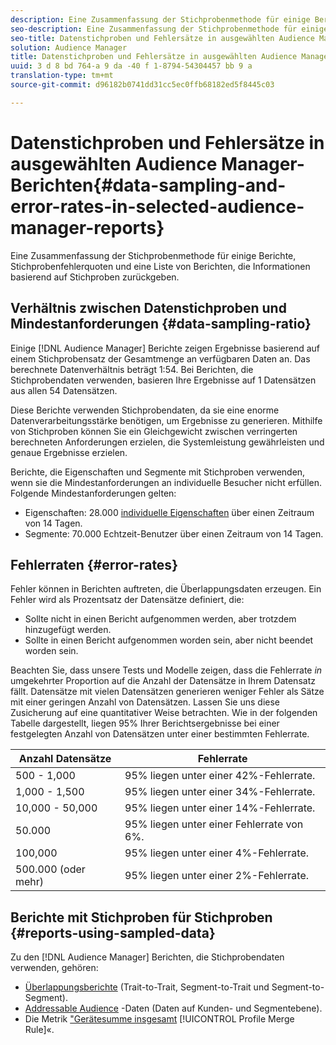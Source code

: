 ```yaml
---
description: Eine Zusammenfassung der Stichprobenmethode für einige Berichte, Stichprobenfehlerquoten und eine Liste von Berichten, die Informationen basierend auf Stichproben zurückgeben.
seo-description: Eine Zusammenfassung der Stichprobenmethode für einige Berichte, Stichprobenfehlerquoten und eine Liste von Berichten, die Informationen basierend auf Stichproben zurückgeben.
seo-title: Datenstichproben und Fehlersätze in ausgewählten Audience Manager-Berichten
solution: Audience Manager
title: Datenstichproben und Fehlersätze in ausgewählten Audience Manager-Berichten
uuid: 3 d 8 bd 764-a 9 da -40 f 1-8794-54304457 bb 9 a
translation-type: tm+mt
source-git-commit: d96182b0741dd31cc5ec0ffb68182ed5f8445c03

---
```



# Datenstichproben und Fehlersätze in ausgewählten Audience Manager-Berichten{#data-sampling-and-error-rates-in-selected-audience-manager-reports}

Eine Zusammenfassung der Stichprobenmethode für einige Berichte, Stichprobenfehlerquoten und eine Liste von Berichten, die Informationen basierend auf Stichproben zurückgeben.

## Verhältnis zwischen Datenstichproben und Mindestanforderungen {#data-sampling-ratio}

Einige [!DNL Audience Manager] Berichte zeigen Ergebnisse basierend auf einem Stichprobensatz der Gesamtmenge an verfügbaren Daten an. Das berechnete Datenverhältnis beträgt 1:54. Bei Berichten, die Stichprobendaten verwenden, basieren Ihre Ergebnisse auf 1 Datensätzen aus allen 54 Datensätzen.

Diese Berichte verwenden Stichprobendaten, da sie eine enorme Datenverarbeitungsstärke benötigen, um Ergebnisse zu generieren. Mithilfe von Stichproben können Sie ein Gleichgewicht zwischen verringerten berechneten Anforderungen erzielen, die Systemleistung gewährleisten und genaue Ergebnisse erzielen.

Berichte, die Eigenschaften und Segmente mit Stichproben verwenden, wenn sie die Mindestanforderungen an individuelle Besucher nicht erfüllen. Folgende Mindestanforderungen gelten:

* Eigenschaften: 28.000 [individuelle Eigenschaften](/help/using/features/traits/trait-qualification-reference.md#unique-trait-realizations) über einen Zeitraum von 14 Tagen.
* Segmente: 70.000 Echtzeit-Benutzer über einen Zeitraum von 14 Tagen.

## Fehlerraten {#error-rates}

Fehler können in Berichten auftreten, die Überlappungsdaten erzeugen. Ein Fehler wird als Prozentsatz der Datensätze definiert, die:

* Sollte nicht in einen Bericht aufgenommen werden, aber trotzdem hinzugefügt werden.
* Sollte in einen Bericht aufgenommen worden sein, aber nicht beendet worden sein.

Beachten Sie, dass unsere Tests und Modelle zeigen, dass die Fehlerrate *in* umgekehrter Proportion auf die Anzahl der Datensätze in Ihrem Datensatz fällt. Datensätze mit vielen Datensätzen generieren weniger Fehler als Sätze mit einer geringen Anzahl von Datensätzen. Lassen Sie uns diese Zusicherung auf eine quantitativer Weise betrachten. Wie in der folgenden Tabelle dargestellt, liegen 95% Ihrer Berichtsergebnisse bei einer festgelegten Anzahl von Datensätzen unter einer bestimmten Fehlerrate.

| Anzahl Datensätze | Fehlerrate |
|--- |--- |
| 500 - 1,000 | 95% liegen unter einer 42%-Fehlerrate. |
| 1,000 - 1,500 | 95% liegen unter einer 34%-Fehlerrate. |
| 10,000 - 50,000 | 95% liegen unter einer 14%-Fehlerrate. |
| 50.000 | 95% liegen unter einer Fehlerrate von 6%. |
| 100,000 | 95% liegen unter einer 4%-Fehlerrate. |
| 500.000 (oder mehr) | 95% liegen unter einer 2%-Fehlerrate. |

## Berichte mit Stichproben für Stichproben {#reports-using-sampled-data}

Zu den [!DNL Audience Manager] Berichten, die Stichprobendaten verwenden, gehören:

* [Überlappungsberichte](../reporting/dynamic-reports/dynamic-reports.md#interactive-and-overlap-reports) (Trait-to-Trait, Segment-to-Trait und Segment-to-Segment).
* [Addressable Audience](../features/addressable-audiences.md) -Daten (Daten auf Kunden- und Segmentebene).
* Die Metrik [&quot;Gerätesumme insgesamt](../features/profile-merge-rules/profile-link-metrics.md#merge-rule-metrics) [!UICONTROL Profile Merge Rule]«.
